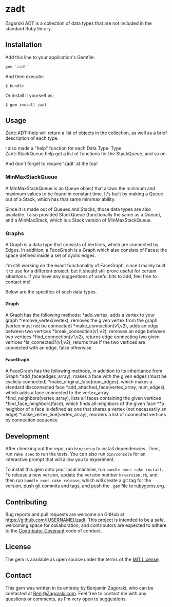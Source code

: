 # zadt

Zagorski ADT is a collection of data types that are not included in the standard Ruby library.

## Installation

Add this line to your application's Gemfile:

```ruby
gem 'zadt'
```

And then execute:

    $ bundle

Or install it yourself as:

    $ gem install zadt

## Usage

Zadt::ADT::help will return a list of objects in the collection, as well as a brief description of each type.

I also made a "help" function for each Data Type.  Type Zadt::StackQueue.help get a list of functions for the StackQueue, and so on.

And don't forget to require 'zadt' at the top!

### MinMaxStackQueue

A MinMaxStackQueue is an Queue object that allows the minimum and maximum values to be found in constant time.  It's built by making a Queue out of a Stack, which has that same min/max ability.

Since it is made out of Queues and Stacks, those data types are also available.  I also provided StackQueue (functionally the same as a Queue), and a MinMaxStack, which is a Stack version of MinMaxStackQueue.

### Graphs

A Graph is a data type that consists of Vertices, which are connected by Edges.  In addition, a FaceGraph is a Graph which also consists of Faces: the space defined inside a set of cyclic edges.

I'm still working on the exact functionality of FaceGraph, since I mainly built it to use for a different project, but it should still prove useful for certain situations.  If you have any suggestions of useful bits to add, feel free to contact me!

Below are the specifics of such data types.

#### Graph

A Graph has the following methods:
*add_vertex, adds a vertex to your graph
*remove_vertex(vertex), removes the given vertex from the graph (vertex must not be connected)
*make_connection(v1,v2), adds an edge between two vertices
*break_connection(v1,v2), removes an edge between two vertices
*find_connection(v1,v2), returns edge connecting two given vertices
*is_connected?(v1,v2), returns true if the two vertices are connected with an edge, false otherwise

#### FaceGraph

A FaceGraph has the following methods, in addition to its inheritance from Graph
*add_face(edges_array), makes a face with the given edges (must be cyclicly connected)
*make_original_face(num_edges), which makes a standard disconnected face
*add_attached_face(vertex_array, num_edges), which adds a face connected to the vertex_array
*find_neighbors(vertex_array), lists all faces containing the given vertices
*find_face_neighbors(face), which finds all neighbors of the given face
**a neighbor of a face is defined as one that shares a vertex (not necessarily an edge)
*make_vertex_line(vertex_array), reorders a list of connected vertices by connection sequence

## Development

After checking out the repo, run `bin/setup` to install dependencies. Then, run `rake spec` to run the tests. You can also run `bin/console` for an interactive prompt that will allow you to experiment.

To install this gem onto your local machine, run `bundle exec rake install`. To release a new version, update the version number in `version.rb`, and then run `bundle exec rake release`, which will create a git tag for the version, push git commits and tags, and push the `.gem` file to [rubygems.org]("https://rubygems.org").

## Contributing

Bug reports and pull requests are welcome on GitHub at https://github.com/[USERNAME]/zadt. This project is intended to be a safe, welcoming space for collaboration, and contributors are expected to adhere to the [Contributor Covenant](http://contributor-covenant.org) code of conduct.


## License

The gem is available as open source under the terms of the [MIT License](http://opensource.org/licenses/MIT).

## Contact

This gem was written in its entirety by Benjamin Zagorski, who can be contacted at Benj@Zagorski.com.  Feel free to contact me with any questions or comments, as I'm very open to suggestions.
